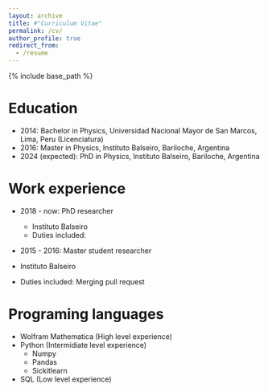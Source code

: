 ```yaml
---
layout: archive
title: #"Curriculum Vitae"
permalink: /cv/
author_profile: true
redirect_from:
  - /resume
---
```


{% include base_path %}

Education
======
* 2014: Bachelor in Physics, Universidad Nacional Mayor de San Marcos, Lima, Peru (Licenciatura)
* 2016: Master in Physics, Instituto Balseiro, Bariloche, Argentina
* 2024 (expected): PhD in Physics, Instituto Balseiro, Bariloche, Argentina

 Work experience 
  ====== 
* 2018 - now: PhD researcher
  * Instituto Balseiro
  * Duties included: 
  
 * 2015 - 2016: Master student researcher
  * Instituto Balseiro
  * Duties included: Merging pull request
  
  
Programing languages
======
* Wolfram Mathematica (High level experience)
* Python (Intermidiate level experience)
  * Numpy
  * Pandas
  * Sickitlearn
* SQL (Low level experience)

<!--- Publications
======
 <ul>{% for post in site.publications %}
    {% include archive-single-cv.html %}
  {% endfor %}</ul>
  
Talks
======
(<ul>{% for post in site.talks %})
    {% include archive-single-talk-cv.html %}
  {% endfor %}</ul>
  
Teaching
======
 <ul>{% for post in site.teaching %}
  {% include archive-single-cv.html %}
  {% endfor %}</ul>
  
Service and leadership
======
  *Currently signed in to 43 different slack teams --->
